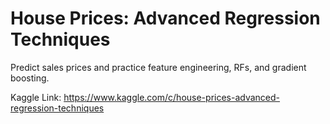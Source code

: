 # House Prices: Advanced Regression Techniques
Predict sales prices and practice feature engineering, RFs, and gradient boosting.

Kaggle Link: https://www.kaggle.com/c/house-prices-advanced-regression-techniques
